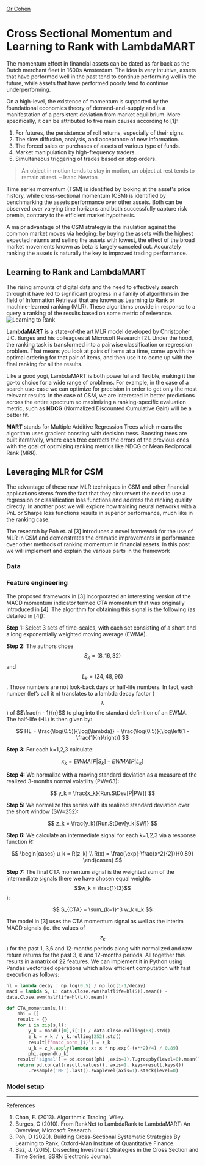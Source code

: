 [Or Cohen](/index.html)

# Cross Sectional Momentum and Learning to Rank with LambdaMART
The momentum effect in financial assets can be dated as far back as the Dutch merchant fleet in 1600s Amsterdam. The idea is very intuitive, assets that have performed well in the past tend to continue performing well in the future, while assets that have performed poorly tend to continue underperforming. 

On a high-level, the existence of momentum is supported by the foundational economics theory of demand-and-supply and is a manifestation of a persistent deviation from market equilibrium. More specifically, it can be attributed to five main causes according to [1]:
1. For futures, the persistence of roll returns, especially of their signs. 
2. The slow diffusion, analysis, and acceptance of new information.  
3. The forced sales or purchases of assets of various type of funds.  
4. Market manipulation by high-frequency traders.
5. Simultaneous triggering of trades based on stop orders.
   
> An object in motion tends to stay in motion, an object at rest tends to remain at rest. – Isaac Newton

Time series momentum (TSM) is identified by looking at the asset's price history, while cross-sectional momentum (CSM) is identified by benchmarking the assets performance over other assets. Both can be observed over varying time horizons and both successfully capture risk premia, contrary to the efficient market hypothesis.

A major advantage of the CSM strategy is the insulation against the common market moves via hedging: by buying the assets with the highest expected returns and selling the assets with lowest, the effect of the broad market movements known as beta is largely canceled out. Accurately ranking the assets is naturally the key to improved trading performance.

## Learning to Rank and LambdaMART

 The rising amounts of digital data and the need to effectively search through it have led to significant progress in a family of algorithms in the field of Information Retrieval that are known as Learning to Rank or machine-learned ranking (MLR). These algorithms provide in response to a query a ranking of the results based on some metric of relevance.   
![Learning to Rank](https://www.elastic.co/guide/en/elasticsearch/reference/current/images/search/learning-to-rank-overview.png)

**LambdaMART** is a state-of-the art MLR model developed by Christopher J.C. Burges and his colleagues at Microsoft Research [2]. Under the hood, the ranking task is transformed into a pairwise classification or regression problem. That means you look at pairs of items at a time, come up with the optimal ordering for that pair of items, and then use it to come up with the final ranking for all the results. 

Like a good yogi, LambdaMART is both powerful and flexible, making it the go-to choice for a wide range of problems. For example, in the case of a search use-case we can optimize for precision in order to get only the most relevant results. In the case of CSM, we are interested in better predictions across the entire spectrum so maximizing a ranking-specific evaluation metric, such as **NDCG** (Normalized Discounted Cumulative Gain) will be a better fit.

**MART** stands for Multiple Additive Regression Trees which means the algorithm uses gradient boosting with decision tress. Boosting trees are built iteratively, where each tree corrects the errors of the previous ones with the goal of optimizing ranking metrics like NDCG or Mean Reciprocal Rank (MRR).

## Leveraging MLR for CSM
The advantage of these new MLR techniques in CSM and other financial applications stems from the fact that they circumvent the need to use a regression or classification loss functions and address the ranking quality directly. In another post we will explore how training neural networks with a PnL or Sharpe loss functions results in superior performance, much like in the ranking case.

The research by Poh et. al [3] introduces a novel framework for the use of MLR in CSM and demonstrates the dramatic improvements in performance over other methods of ranking momentum in financial assets. In this post we will implement and explain the various parts in the framework 

### Data

### Feature engineering
The proposed framework in [3] incorporated an interesting version of the MACD momentum indicator termed CTA momentum that was originally introduced in [4]. The algorithm for obtaining this signal is the following (as detailed in [4]):

**Step 1:** Select 3 sets of time-scales, with each set consisting of a short and a long exponentially weighted moving average (EWMA).

**Step 2:**  The authors chose $$S_k = (8, 16, 32)$$ and $$L_k = (24, 48, 96)$$.  Those numbers are not look-back days or half-life numbers. In fact, each number (let’s call it n) translates to a lambda decay factor ($$\lambda$$) of $$\frac{n - 1}{n}$​$ to plug into the standard definition of an EWMA. The half-life (HL) is then given by:

$$ 
HL = \frac{\log(0.5)}{\log(\lambda)} = \frac{\log(0.5)}{\log\left(1 - \frac{1}{n}\right)}
$$

**Step 3:**  For each k=1,2,3 calculate:

$$
x_k = EWMA[P|S_k] - EWMA[P|L_k] 
$$

**Step 4:** We normalize with a moving standard deviation as a measure of the realized 3-months normal volatility (PW=63):

$$
y_k = \frac{x_k}{Run.StDev[P|PW]} 
$$

**Step 5:** We normalize this series with its realized standard deviation over the short window (SW=252):
    
$$
z_k = \frac{y_k}{Run.StDev[y_k|SW]} 
$$

**Step 6:** We calculate an intermediate signal for each k=1,2,3 via a response function R:

$$ 
 \begin{cases} u_k = R(z_k) \\ R(x) = \frac{\exp(-\frac{x^2}{2})}{0.89} \end{cases} 
$$

**Step 7:** The final CTA momentum signal is the weighted sum of the intermediate signals (here we have chosen equal weights $$w_k = \frac{1}{3}$$​):

$$
S_{CTA} = \sum_{k=1}^3 w_k u_k ​
$$

The model in [3] uses the CTA momentum signal as well as the interim MACD signals (ie. the values of $$z_k$$) for the past 1, 3,6 and 12-months periods along with normalized and raw return returns for the past 3, 6 and 12-months periods. All together this results in a matrix of 22 features. We can implement it in Python using Pandas vectorized operations which allow efficient computation with fast execution as follows:
```python
hl = lambda decay : np.log(0.5) / np.log(1-1/decay)
macd = lambda S, L: data.Close.ewm(halflife=hl(S)).mean() - 
data.Close.ewm(halflife=hl(L)).mean()

def CTA_momentum(s,l):
	phi = []
	result = {}
	for i in zip(s,l):
		y_k = macd(i[0],i[1]) / data.Close.rolling(63).std()
		z_k = y_k / y_k.rolling(252).std()
		result[f'macd_norm_{i}'] = z_k
		u_k = z_k.apply(lambda x: x * np.exp(-(x**2)/4) / 0.89)
		phi.append(u_k)
	result['signal'] = pd.concat(phi ,axis=1).T.groupby(level=0).mean().T
	return pd.concat(result.values(), axis=1, keys=result.keys())
		.resample('ME').last().swaplevel(axis=1).stack(level=0)
``` 
### Model setup 

___
References
1. Chan, E. (2013). Algorithmic Trading, Wiley.
2. Burges, C (2010). From RankNet to LambdaRank to LambdaMART: An Overview, Microsoft Research.
3. Poh, D (2020). Building Cross-Sectional Systematic Strategies By Learning to Rank, Oxford-Man Institute of Quantitative Finance.
4. Baz, J. (2015). Dissecting Investment Strategies in the Cross Section and Time Series, SSRN Electronic Journal.
